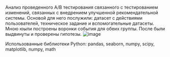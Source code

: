 Анализ проведенного А/В тестирования связанного с тестированием изменений, связанных с внедрением улучшенной рекомендательной системы. Основой для него послужили: датасет с действиями пользователей, техническое задание и вспомогательные датасеты. Мною юыли построены воронки события для обеих группы. После были выдвинуты и проверены гипотезы.
![image](https://user-images.githubusercontent.com/110079705/187265854-44bcffd9-d73e-470a-bbbd-7cd800bd7b70.png)

Использованные библиотеки Python:  pandas, seaborn, numpy, scipy, matplotlib, numpy, math

